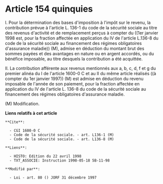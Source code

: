 # Article 154 quinquies

I. Pour la détermination des bases d'imposition à l'impôt sur le revenu, la contribution prévue à l'article L. 136-1 du code
de la sécurité sociale au titre des revenus d'activité et de remplacement perçus à compter du ((1er janvier 1998 est, pour la
fraction affectée en application du IV de l'article L.136-8 du code de la sécurité sociale au financement des régimes
obligatoires d'assurance maladie)) (M), admise en déduction du montant brut des sommes payées et des avantages en nature ou
en argent accordés, ou du bénéfice imposable, au titre desquels la contribution a été acquittée.

II. La contribution afférente aux revenus mentionnés aux a, b, c, d, f et g du premier alinéa du I de l'article 1600-0 C  et
au II du même article réalisés ((à compter du 1er janvier 1997)) (M) est admise en déduction du revenu imposable de l'année
de son paiement, pour la fraction affectée en application du IV de l'article L. 136-8 du code de la sécurité sociale au
financement des régimes obligatoires d'assurance maladie.

(M) Modification.

**Liens relatifs à cet article**

	**Cite**:

	  - CGI 1600-0 C
	  - Code de la sécurité sociale. - art. L136-1 (M)
	  - Code de la sécurité sociale. - art. L136-8 (M)

	**Liens**:

	  - HISTO: Edition du 22 avril 1998
	  - TXT_ASSOCIE: Instruction 1998-05-18 5B-11-98

	**Modifié par**:

	  - Loi - art. 80 () JORF 31 décembre 1997
